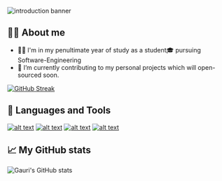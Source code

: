 ![introduction banner](https://simplepassivecashflow.com/wp-content/uploads/2017/11/Work-Fun.gif)

## :man_technologist: About me 
- :man_student: I'm in my penultimate year of study as a student🎓 pursuing Software-Engineering 
- 🌱 I’m currently contributing to my personal projects which will open-sourced soon. 

[![GitHub Streak](https://github-readme-streak-stats.herokuapp.com/?user=dharmaseervi&theme=dark)](https://git.io/streak-stats)

##  :rocket: Languages and Tools

<a href="https://www.python.org/"> ![alt text](https://img.shields.io/badge/Python-FFD43B?style=for-the-badge&logo=python&logoColor=darkgreen)</a>  <a href="https://www.java.com/en/"> ![alt text](https://img.shields.io/badge/Java-ED8B00?style=for-the-badge&logo=java&logoColor=white)</a> <a href="https://www.linux.org/"> ![alt text](https://img.shields.io/badge/Linux-FCC624?style=for-the-badge&logo=linux&logoColor=black)</a> <a href="https://git-scm.com/"> ![alt text](https://img.shields.io/badge/Git-F05032?style=for-the-badge&logo=git&logoColor=white)</a> 

## :chart_with_upwards_trend: My GitHub stats

![Gauri's GitHub stats](https://github-readme-stats.vercel.app/api?username=dharmaseervi&show_icons=true&theme=dracula)


